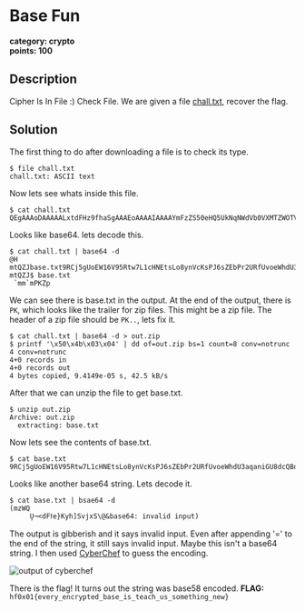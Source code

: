 # Base Fun
**category: crypto**  
**points: 100**

## Description
Cipher Is In File :) Check File.
We are given a file [chall.txt](), recover the flag.

## Solution
The first thing to do after downloading a file is to check its type. 
```
$ file chall.txt
chall.txt: ASCII text
```

Now lets see whats inside this file.
```
$ cat chall.txt
QEgAAAoDAAAAALxtdFHz9fhaSgAAAEoAAAAIAAAAYmFzZS50eHQ5UkNqNWdVb0VXMTZWOTVSdHc3TDFjSE5FdHNMbzh5blZjS3NQSjZzWkViUHIyVVJmVXZvZVdoZFUzYXFhbmlHVThkY1FCcVhKa1BLAQI/AwoDAAAAALxtdFHz9fhaSgAAAEoAAAAIACQAAAAAAAAAIICkgQAAAABiYXNlLnR4dAoAIAAAAAAAAQAYAIDzxmBtv9YBgPi5pG2/1gGA88Zgbb/WAVBLBQYAAAAAAQABAFoAAABwAAAAAAA=
```

Looks like base64. lets decode this.
```
$ cat chall.txt | base64 -d
@H
mtQZJbase.txt9RCj5gUoEW16V95Rtw7L1cHNEtsLo8ynVcKsPJ6sZEbPr2URfUvoeWhdU3aqaniGU8dcQBqXJkPK?
mtQZJ$ base.txt
 `mm`mPKZp
```

We can see there is base.txt in the output. At the end of the output, there is `PK`, which looks like the trailer for zip files. This might be a zip file. The header of a zip file should be `PK..`, lets fix it.
```
$ cat chall.txt | base64 -d > out.zip
$ printf '\x50\x4b\x03\x04' | dd of=out.zip bs=1 count=8 conv=notrunc
4 conv=notrunc
4+0 records in
4+0 records out
4 bytes copied, 9.4149e-05 s, 42.5 kB/s
```

After that we can unzip the file to get base.txt.
```
$ unzip out.zip
Archive: out.zip
  extracting: base.txt
```

Now lets see the contents of base.txt.
```
$ cat base.txt
9RCj5gUoEW16V95Rtw7L1cHNEtsLo8ynVcKsPJ6sZEbPr2URfUvoeWhdU3aqaniGU8dcQBqXJk
```

Looks like another base64 string. Lets decode it.
```
$ cat base.txt | bsae64 -d
(mzWQ
     ̧U¬<dFϯe}Kyh]SvjxS\@&base64: invalid input)
```

The output is gibberish and it says invalid input. Even after appending '=' to the end of the string, it still says invalid input. Maybe this isn't a base64 string. I then used [CyberChef](https://gchq.github.io/CyberChef/) to guess the encoding.

![output of cyberchef]()

There is the flag! It turns out the string was base58 encoded. 
**FLAG:** `hf0x01{every_encrypted_base_is_teach_us_something_new}`

